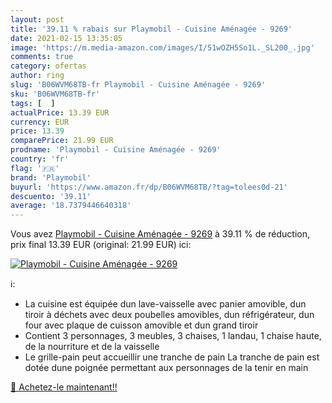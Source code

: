 ```yaml
---
layout: post
title: '39.11 % rabais sur Playmobil - Cuisine Aménagée - 9269'
date: 2021-02-15 13:35:05
image: 'https://m.media-amazon.com/images/I/51wOZH5So1L._SL200_.jpg'
comments: true
category: ofertas
author: ring
slug: 'B06WVM68TB-fr Playmobil - Cuisine Aménagée - 9269'
sku: 'B06WVM68TB-fr'
tags: [  ]
actualPrice: 13.39 EUR
currency: EUR
price: 13.39
comparePrice: 21.99 EUR
prodname: 'Playmobil - Cuisine Aménagée - 9269'
country: 'fr'
flag: '🇫🇷'
brand: 'Playmobil'
buyurl: 'https://www.amazon.fr/dp/B06WVM68TB/?tag=tolees0d-21'
descuento: '39.11'
average: '18.7379446640318'
---
```


Vous avez [Playmobil - Cuisine Aménagée - 9269](https://www.amazon.fr/dp/B06WVM68TB/?tag=tolees0d-21)  à  39.11 % de réduction, prix final  13.39 EUR (original: 21.99 EUR) ici:

[![Playmobil - Cuisine Aménagée - 9269](https://m.media-amazon.com/images/I/51wOZH5So1L._SL200_.jpg)](https://www.amazon.fr/dp/B06WVM68TB/?tag=tolees0d-21)

ℹ️:

- La cuisine est équipée dun lave-vaisselle avec panier amovible, dun tiroir à déchets avec deux poubelles amovibles, dun réfrigérateur, dun four avec plaque de cuisson amovible et dun grand tiroir
- Contient 3 personnages, 3 meubles, 3 chaises, 1 landau, 1 chaise haute, de la nourriture et de la vaisselle
- Le grille-pain peut accueillir une tranche de pain La tranche de pain est dotée dune poignée permettant aux personnages de la tenir en main

[🛒 Achetez-le maintenant!!](https://www.amazon.fr/dp/B06WVM68TB/?tag=tolees0d-21)
